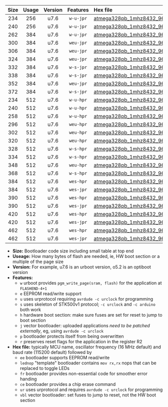 |Size|Usage|Version|Features|Hex file|
|:-:|:-:|:-:|:-:|:--|
|234|256|u7.6|`w-u-jpr`|[atmega328pb_1mhz8432_9600bps_ur_vbl.hex](https://raw.githubusercontent.com/stefanrueger/urboot/main//atmega328pb_1mhz8432_9600bps_ur_vbl.hex)|
|240|256|u7.6|`w-u-jpr`|[atmega328pb_1mhz8432_9600bps_lednop_ur_vbl.hex](https://raw.githubusercontent.com/stefanrueger/urboot/main//atmega328pb_1mhz8432_9600bps_lednop_ur_vbl.hex)|
|262|384|u7.6|`w-u-jpr`|[atmega328pb_1mhz8432_9600bps_lednop_fr_ur_vbl.hex](https://raw.githubusercontent.com/stefanrueger/urboot/main//atmega328pb_1mhz8432_9600bps_lednop_fr_ur_vbl.hex)|
|300|384|u7.6|`weu-jpr`|[atmega328pb_1mhz8432_9600bps_ee_ur_vbl.hex](https://raw.githubusercontent.com/stefanrueger/urboot/main//atmega328pb_1mhz8432_9600bps_ee_ur_vbl.hex)|
|306|384|u7.6|`weu-jpr`|[atmega328pb_1mhz8432_9600bps_ee_lednop_ur_vbl.hex](https://raw.githubusercontent.com/stefanrueger/urboot/main//atmega328pb_1mhz8432_9600bps_ee_lednop_ur_vbl.hex)|
|324|384|u7.6|`weu-jpr`|[atmega328pb_1mhz8432_9600bps_ee_lednop_fr_ur_vbl.hex](https://raw.githubusercontent.com/stefanrueger/urboot/main//atmega328pb_1mhz8432_9600bps_ee_lednop_fr_ur_vbl.hex)|
|332|384|u7.6|`w-s-jpr`|[atmega328pb_1mhz8432_9600bps_vbl.hex](https://raw.githubusercontent.com/stefanrueger/urboot/main//atmega328pb_1mhz8432_9600bps_vbl.hex)|
|338|384|u7.6|`w-s-jpr`|[atmega328pb_1mhz8432_9600bps_lednop_vbl.hex](https://raw.githubusercontent.com/stefanrueger/urboot/main//atmega328pb_1mhz8432_9600bps_lednop_vbl.hex)|
|352|384|u7.6|`weu-jpr`|[atmega328pb_1mhz8432_9600bps_ee_lednop_fr_ce_ur_vbl.hex](https://raw.githubusercontent.com/stefanrueger/urboot/main//atmega328pb_1mhz8432_9600bps_ee_lednop_fr_ce_ur_vbl.hex)|
|372|384|u7.6|`w-s-jpr`|[atmega328pb_1mhz8432_9600bps_lednop_fr_vbl.hex](https://raw.githubusercontent.com/stefanrueger/urboot/main//atmega328pb_1mhz8432_9600bps_lednop_fr_vbl.hex)|
|234|512|u7.6|`w-u-hpr`|[atmega328pb_1mhz8432_9600bps_ur.hex](https://raw.githubusercontent.com/stefanrueger/urboot/main//atmega328pb_1mhz8432_9600bps_ur.hex)|
|240|512|u7.6|`w-u-hpr`|[atmega328pb_1mhz8432_9600bps_lednop_ur.hex](https://raw.githubusercontent.com/stefanrueger/urboot/main//atmega328pb_1mhz8432_9600bps_lednop_ur.hex)|
|258|512|u7.6|`w-u-hpr`|[atmega328pb_1mhz8432_9600bps_lednop_fr_ur.hex](https://raw.githubusercontent.com/stefanrueger/urboot/main//atmega328pb_1mhz8432_9600bps_lednop_fr_ur.hex)|
|296|512|u7.6|`weu-hpr`|[atmega328pb_1mhz8432_9600bps_ee_ur.hex](https://raw.githubusercontent.com/stefanrueger/urboot/main//atmega328pb_1mhz8432_9600bps_ee_ur.hex)|
|302|512|u7.6|`weu-hpr`|[atmega328pb_1mhz8432_9600bps_ee_lednop_ur.hex](https://raw.githubusercontent.com/stefanrueger/urboot/main//atmega328pb_1mhz8432_9600bps_ee_lednop_ur.hex)|
|320|512|u7.6|`weu-hpr`|[atmega328pb_1mhz8432_9600bps_ee_lednop_fr_ur.hex](https://raw.githubusercontent.com/stefanrueger/urboot/main//atmega328pb_1mhz8432_9600bps_ee_lednop_fr_ur.hex)|
|328|512|u7.6|`w-s-hpr`|[atmega328pb_1mhz8432_9600bps.hex](https://raw.githubusercontent.com/stefanrueger/urboot/main//atmega328pb_1mhz8432_9600bps.hex)|
|334|512|u7.6|`w-s-hpr`|[atmega328pb_1mhz8432_9600bps_lednop.hex](https://raw.githubusercontent.com/stefanrueger/urboot/main//atmega328pb_1mhz8432_9600bps_lednop.hex)|
|348|512|u7.6|`weu-hpr`|[atmega328pb_1mhz8432_9600bps_ee_lednop_fr_ce_ur.hex](https://raw.githubusercontent.com/stefanrueger/urboot/main//atmega328pb_1mhz8432_9600bps_ee_lednop_fr_ce_ur.hex)|
|368|512|u7.6|`w-s-hpr`|[atmega328pb_1mhz8432_9600bps_lednop_fr.hex](https://raw.githubusercontent.com/stefanrueger/urboot/main//atmega328pb_1mhz8432_9600bps_lednop_fr.hex)|
|384|512|u7.6|`wes-hpr`|[atmega328pb_1mhz8432_9600bps_ee.hex](https://raw.githubusercontent.com/stefanrueger/urboot/main//atmega328pb_1mhz8432_9600bps_ee.hex)|
|384|512|u7.6|`wes-jpr`|[atmega328pb_1mhz8432_9600bps_ee_vbl.hex](https://raw.githubusercontent.com/stefanrueger/urboot/main//atmega328pb_1mhz8432_9600bps_ee_vbl.hex)|
|390|512|u7.6|`wes-hpr`|[atmega328pb_1mhz8432_9600bps_ee_lednop.hex](https://raw.githubusercontent.com/stefanrueger/urboot/main//atmega328pb_1mhz8432_9600bps_ee_lednop.hex)|
|390|512|u7.6|`wes-jpr`|[atmega328pb_1mhz8432_9600bps_ee_lednop_vbl.hex](https://raw.githubusercontent.com/stefanrueger/urboot/main//atmega328pb_1mhz8432_9600bps_ee_lednop_vbl.hex)|
|420|512|u7.6|`wes-hpr`|[atmega328pb_1mhz8432_9600bps_ee_lednop_fr.hex](https://raw.githubusercontent.com/stefanrueger/urboot/main//atmega328pb_1mhz8432_9600bps_ee_lednop_fr.hex)|
|420|512|u7.6|`wes-jpr`|[atmega328pb_1mhz8432_9600bps_ee_lednop_fr_vbl.hex](https://raw.githubusercontent.com/stefanrueger/urboot/main//atmega328pb_1mhz8432_9600bps_ee_lednop_fr_vbl.hex)|
|462|512|u7.6|`wes-hpr`|[atmega328pb_1mhz8432_9600bps_ee_lednop_fr_ce.hex](https://raw.githubusercontent.com/stefanrueger/urboot/main//atmega328pb_1mhz8432_9600bps_ee_lednop_fr_ce.hex)|
|462|512|u7.6|`wes-jpr`|[atmega328pb_1mhz8432_9600bps_ee_lednop_fr_ce_vbl.hex](https://raw.githubusercontent.com/stefanrueger/urboot/main//atmega328pb_1mhz8432_9600bps_ee_lednop_fr_ce_vbl.hex)|

- **Size:** Bootloader code size including small table at top end
- **Useage:** How many bytes of flash are needed, ie, HW boot section or a multiple of the page size
- **Version:** For example, u7.6 is an urboot version, o5.2 is an optiboot version
- **Features:**
  + `w` urboot provides `pgm_write_page(sram, flash)` for the application at `FLASHEND-4+1`
  + `e` EEPROM read/write support
  + `u` uses urprotocol requiring `avrdude -c urclock` for programming
  + `s` uses skeleton of STK500v1 protocol; `-c urclock` and `-c arduino` both work
  + `h` hardware boot section: make sure fuses are set for reset to jump to boot section
  + `j` vector bootloader: uploaded applications *need to be patched externally*, eg, using `avrdude -c urclock`
  + `p` bootloader protects itself from being overwritten
  + `r` preserves reset flags for the application in the register R2
- **Hex file:** typically MCU name, oscillator frequency (16 MHz default) and baud rate (115200 default) followed by
  + `ee` bootloader supports EEPROM read/write
  + `lednop` "template" bootloader contains `mov rx,rx` nops that can be replaced to toggle LEDs
  + `fr` bootloader provides non-essential code for smoother error handing
  + `ce` bootloader provides a chip erase command
  + `ur` uses urprotocol and requires `avrdude -c urclock` for programming
  + `vbl` vector bootloader: set fuses to jump to reset, not the HW boot section
